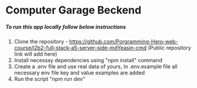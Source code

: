 # Computer Garage Beckend

##### To run this app locally follow below instructions

1. Clone the repository - https://github.com/Porgramming-Hero-web-course/l2b2-full-stack-a5-server-side-mdYeasin-cmd (Public repository link will add here)
2. Install necessay dependencies using "npm install" command
3. Create a .env file and use real data of yours, In .env.example file all necessary env file key and value examples are added
4. Run the script "npm run dev"
